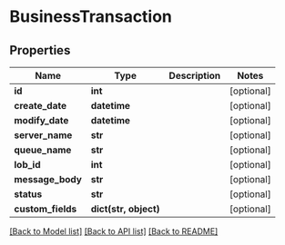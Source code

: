 # BusinessTransaction

## Properties
Name | Type | Description | Notes
------------ | ------------- | ------------- | -------------
**id** | **int** |  | [optional] 
**create_date** | **datetime** |  | [optional] 
**modify_date** | **datetime** |  | [optional] 
**server_name** | **str** |  | [optional] 
**queue_name** | **str** |  | [optional] 
**lob_id** | **int** |  | [optional] 
**message_body** | **str** |  | [optional] 
**status** | **str** |  | [optional] 
**custom_fields** | **dict(str, object)** |  | [optional] 

[[Back to Model list]](../README.md#documentation-for-models) [[Back to API list]](../README.md#documentation-for-api-endpoints) [[Back to README]](../README.md)


